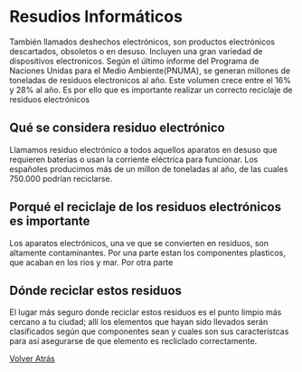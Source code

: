 # Resudios Informáticos

También llamados deshechos electrónicos, son productos electrónicos descartados, obsoletos o en desuso.
Incluyen una gran variedad de dispositivos electronicos.
Según el último informe del Programa de Naciones Unidas para el Medio Ambiente(PNUMA), se generan millones de toneladas de residuos electronicos al año. Este volumen crece entre el 16% y 28% al año.
Es por ello que es importante realizar un correcto reciclaje de residuos electrónicos

##  Qué se considera residuo electrónico

Llamamos residuo electrónico a todos aquellos aparatos en desuso que requieren baterías o usan la corriente eléctrica para funcionar.
Los españoles producimos más de un millon de toneladas al año, de las cuales 750.000 podrían reciclarse.

## Porqué el reciclaje de los residuos electrónicos es importante
Los aparatos electrónicos, una ve que se convierten en residuos, son altamente contaminantes.
Por una parte estan los componentes plasticos, que acaban en los rios y mar.
Por otra parte 

## Dónde reciclar estos residuos
El lugar más seguro donde reciclar estos residuos es el punto limpio más cercano a tu ciudad; allí los elementos que hayan sido llevados serán clasificados según que componentes sean y cuales son sus característcas para así asegurarse de que elemento es recliclado correctamente.

[Volver Atrás](README.md)
